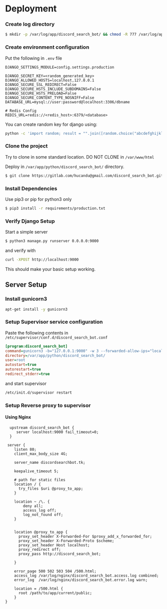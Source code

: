 # Deployment

### Create log directory

```sh
$ mkdir -p /var/log/app/discord_search_bot/ && chmod -R 777 /var/log/app/discord_search_bot/
```

### Create environment configuration

Put the following in `.env` file

```dotenv
DJANGO_SETTINGS_MODULE=config.settings.production

DJANGO_SECRET_KEY=<random_generated_key>
DJANGO_ALLOWED_HOSTS=localhost,127.0.0.1
DJANGO_SECURE_SSL_REDIRECT=False
DJANGO_SECURE_HSTS_INCLUDE_SUBDOMAINS=False
DJANGO_SECURE_HSTS_PRELOAD=False
DJANGO_SECURE_CONTENT_TYPE_NOSNIFF=False
DATABASE_URL=mysql://user:password@localhost:3306/dbname

# Redis Config
REDIS_URL=redis://<redis_host>:6379/<database>
```

You can create random key for django using:
```sh
python -c 'import random; result = "".join([random.choice("abcdefghijklmnopqrstuvwxyz0123456789!@#$%^&*(-_=+)") for i in range(50)]); print(result)'
```

### Clone the project

Try to clone in some standard location. DO NOT CLONE in `/var/www/html`

Deploy in `/var/app/python/discord_search_bot/` directory.

```sh
$ git clone https://gitlab.com/hucandu@gmail.com/discord_search_bot.git .
```

### Install Dependencies

Use pip3 or pip for python3 only

```sh
$ pip3 install -r requirements/production.txt
```

### Verify Django Setup

Start a simple server
```sh
$ python3 manage.py runserver 0.0.0.0:9000
```

and verify with
```sh
curl -XPOST http://localhost:9000
```

This should make your basic setup working.

## Server Setup

### Install gunicorn3

```sh 
apt-get install -y gunicorn3
```

### Setup Supervisor service configuration

Paste the following contents in `/etc/supervisor/conf.d/discord_search_bot.conf`

```ini
[program:discord_search_bot]
command=gunicorn3 -b="127.0.0.1:9000" -w 3 --forwarded-allow-ips="localhost" --access-logfile /var/log/app/discord_search_bot/access.log --error-logfile /var/log/app/discord_search_bot/error.log --log-level debug config.wsgi
directory=/var/app/python/discord_search_bot/
user=root
autostart=true
autorestart=true
redirect_stderr=true
```

and start supervisor
```sh
/etc/init.d/supervisor restart
``` 

### Setup Reverse proxy to supervisor

#### Using Nginx

```nginx
  upstream discord_search_bot {
     server localhost:9000 fail_timeout=0;
  }

 server {
    listen 80;
    client_max_body_size 4G;

    server_name discordsearchbot.tk;

    keepalive_timeout 5;

    # path for static files
    location / {
      try_files $uri @proxy_to_app;
    }

    location ~ /\. {
        deny all;
        access_log off;
        log_not_found off;
    }


    location @proxy_to_app {
      proxy_set_header X-Forwarded-For $proxy_add_x_forwarded_for;
      proxy_set_header X-Forwarded-Proto $scheme;
      proxy_set_header Host localhost;
      proxy_redirect off;
      proxy_pass http://discord_search_bot;

    }

    error_page 500 502 503 504 /500.html;
    access_log /var/log/nginx/discord_search_bot.access.log combined;
    error_log  /var/log/nginx/discord_search_bot.error.log warn;

    location = /500.html {
      root /path/to/app/current/public;
    }
}
```
